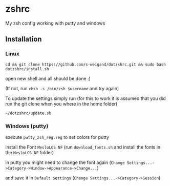 # zshrc
My zsh config working with putty and windows

## Installation 

### Linux

`cd && git clone https://github.com/s-weigand/dotzshrc.git && sudo bash dotzshrc/install.sh`

open new shell and all should be done :)

(If not, run `chsh -s /bin/zsh $username` and try again)

To update the settings simply run (for this to work it is assumed that you did run the git clone when you where in the home folder) 

`~/dotzshrc/update.sh` 

### Windows (putty)

execute `putty_zsh_reg.reg` to set colors for putty

install the Font `MesloLGS NF` (run `download_fonts.sh` and install the fonts in the `MesloLGS_NF` folder)

in putty you might need to change the font again (`Change Settings...->Category->Window->Appearance->Change...`)

and save it in `Default Settings` (`Change Settings...->Category->Session`)
